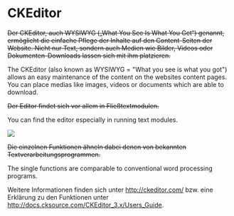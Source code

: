 # CKEditor

~~Der CKEditor, auch WYSIWYG („What You See Is What You Get“) genannt, ermöglicht die einfache Pflege der Inhalte auf den Content-Seiten der Website. Nicht nur Text, sondern auch Medien wie Bilder, Videos oder Dokumenten-Downloads lassen sich mit ihm platzieren.~~

The CKEditor (also known as WYSIWYG = "What you see is what you got") allows an easy maintenance of the content on the websites content pages. You can place medias like images, videos or documents which are able to download.

~~Der Editor findet sich vor allem in Fließtextmodulen.~~

You can find the editor especially in running text modules.

![](bild27.png)

~~Die einzelnen Funktionen ähneln dabei denen von bekannten Textverarbeitungsprogrammen.~~

The single functions are comparable to conventional word processing programs.

Weitere Informationen finden sich unter http://ckeditor.com/ bzw. eine Erklärung zu den Funktionen unter http://docs.cksource.com/CKEditor_3.x/Users_Guide. 